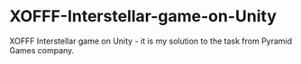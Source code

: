 # XOFFF-Interstellar-game-on-Unity
XOFFF Interstellar game on Unity - it is my solution to the task from Pyramid Games company.

